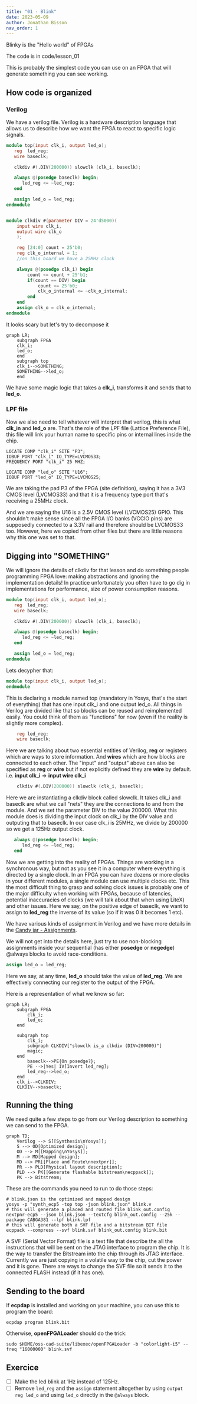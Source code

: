 ```yaml
---
title: "01 - Blink"
date: 2023-05-09
author: Jonathan Bisson
nav_order: 1
---
```


Blinky is the "Hello world" of FPGAs

The code is in code/lesson_01

This is probably the simplest code you can use on an FPGA that will generate something you can see working.

## How code is organized
### Verilog
We have a verilog file. Verilog is a hardware description language that allows us to describe how we want the FPGA to react to specific logic signals.
```verilog
module top(input clk_i, output led_o);
   reg  led_reg;
   wire baseclk;

   clkdiv #(.DIV(200000)) slowclk (clk_i, baseclk);

   always @(posedge baseclk) begin;
      led_reg <= ~led_reg;
   end

   assign led_o = led_reg;
endmodule


module clkdiv #(parameter DIV = 24'd5000)(
    input wire clk_i,
    output wire clk_o
    );

    reg [24:0] count = 25'b0;
    reg clk_o_internal = 1;
    //on this board we have a 25MHz clock

    always @(posedge clk_i) begin
        count <= count + 25'b1;
        if(count == DIV) begin
            count <= 25'b0;
            clk_o_internal <= ~clk_o_internal;
        end
    end
    assign clk_o = clk_o_internal;
endmodule
```

It looks scary but let's try to decompose it

```mermaid { align="center" zoom="true" }
graph LR;
    subgraph FPGA
    clk_i;
    led_o;
    end
    subgraph top
    clk_i-->SOMETHING;
    SOMETHING-->led_o;
    end
```
We have some magic logic that takes a **clk_i**, transforms it and sends that to **led_o**.

### LPF file

Now we also need to tell whatever will interpret that verilog, this is what **clk_in** and **led_o** are. That's the role of the LPF file (Lattice Preference File), this file will link your human name to specific pins or internal lines inside the chip.

```
LOCATE COMP "clk_i" SITE "P3";
IOBUF PORT "clk_i" IO_TYPE=LVCMOS33;
FREQUENCY PORT "clk_i" 25 MHZ;

LOCATE COMP "led_o" SITE "U16";
IOBUF PORT "led_o" IO_TYPE=LVCMOS25;
```

We are taking the pad P3 of the FPGA (site definition), saying it has a 3V3 CMOS level (LVCMOS33) and that it is a frequency type port that's receiving a 25MHz clock.

And we are saying the U16 is a 2.5V CMOS level (LVCMOS25) GPIO. This shouldn't make sense since all the FPGA I/O banks (VCCIO pins) are supposedly connected to a 3.3V rail and therefore should be LVCMOS33 too. However, here we copied from other files but there are little reasons why this one was set to that.

## Digging into "SOMETHING"
We will ignore the details of clkdiv for that lesson and do something people programming FPGA love: making abstractions and ignoring the implementation details! In practice unfortunately you often have to go dig in implementations for performance, size of power consumption reasons.

```verilog
module top(input clk_i, output led_o);
   reg  led_reg;
   wire baseclk;

   clkdiv #(.DIV(200000)) slowclk (clk_i, baseclk);

   always @(posedge baseclk) begin;
      led_reg <= ~led_reg;
   end

   assign led_o = led_reg;
endmodule
```

Lets decypher that:
```verilog
module top(input clk_i, output led_o);
endmodule
```

This is declaring a module named top (mandatory in Yosys, that's the start of everything) that has one input clk_i and one output led_o. All things in Verilog are divided like that so blocks can be reused and reimplemented easily. You could think of them as "functions" for now (even if the reality is slightly more complex).

```verilog
    reg led_reg;
    wire baseclk;
```

Here we are talking about two essential entities of Verilog, **reg** or registers which are ways to store information.
And **wires** which are how blocks are connected to each other.
The "input" and "output" above can also be specified as **reg** or **wire** but if not explicitly defined they are **wire** by default.  i.e. **input clk_i** => **input wire clk_i**

```verilog
    clkdiv #(.DIV(200000)) slowclk (clk_i, baseclk);
```

Here we are instantiating a clkdiv block called slowclk. It takes clk_i and baseclk are what we call "nets" they are the connections to and from the module. And we set the parameter DIV to the value 200000. What this module does is dividing the input clock on clk_i by the DIV value and outputing that to baseclk. In our case clk_i is 25MHz, we divide by 200000 so we get a 125Hz output clock.

```verilog
   always @(posedge baseclk) begin;
      led_reg <= ~led_reg;
   end
```

Now we are getting into the reality of FPGAs. Things are working in a synchronous way, but not as you see it in a computer where everything is directed by a single clock. In an FPGA you can have dozens or more clocks in your different modules, a single module can use multiple clocks etc. This the most difficult thing to grasp and solving clock issues is probably one of the major difficulty when working with FPGAs, because of latencies, potential inaccuracies of clocks (we will talk about that when using LiteX) and other issues.
Here we say, on the positive edge of baseclk, we want to assign to **led_reg** the inverse of its value (so if it was 0 it becomes 1 etc).

We have various kinds of assignment in Verilog and we have more details in the [Candy jar - Assignments](../../candyjar/assignments).


We will not get into the details here, just try to use non-blocking assignments inside your sequential (has either **posedge** or **negedge**) @always blocks to avoid race-conditions. 

```verilog
assign led_o = led_reg;
```

Here we say, at any time, **led_o** should take the value of **led_reg**. We are effectively connecting our register to the output of the FPGA.

Here is a representation of what we know so far:
```mermaid { align="center" zoom="true" }
graph LR;
    subgraph FPGA
    	clk_i;
    	led_o;
    end
    
    subgraph top
    	clk_i;
    	subgraph CLKDIV["slowclk is_a clkdiv (DIV=200000)"]
    	magic;
    end
		baseclk-->PE{On posedge?};
		PE -->|Yes| IV[Invert led_reg];	
    	led_reg-->led_o;
    end
    clk_i-->CLKDIV;
    CLKDIV-->baseclk;
```

## Running the thing
We need quite a few steps to go from our Verilog description to something we can send to the FPGA.
```mermaid { align="center" zoom="true" }
graph TD;
	Verilog --> S[[Synthesis\nYosys]];
	S --> OD[Optimized design];
    OD --> M[[Mapping\nYosys]];
    M --> MD[Mapped design];
    MD --> PR[[Place and Route\nnextpnr]];
    PR --> PLD[Physical layout description];
    PLD --> PK[[Generate flashable bitstream\necppack]];
    PK --> Bitstream;
```

These are the commands you need to run to do those steps:
```shell
# blink.json is the optimized and mapped design
yosys -p "synth_ecp5 -top top -json blink.json" blink.v
# this will generate a placed and routed file blink_out.config
nextpnr-ecp5 --json blink.json --textcfg blink_out.config --25k --package CABGA381 --lpf blink.lpf
# this will generate both a SVF file and a bitstream BIT file
ecppack --compress --svf blink.svf blink_out.config blink.bit
```

A SVF (Serial Vector Format) file is a text file that describe the all the instructions that will be sent on the JTAG interface to program the chip. It is the way to transfer the Bitstream into the chip through its JTAG interface. 
Currently we are just copying in a volatile way to the chip, cut the power and it is gone. There are ways to change the SVF file so it sends it to the connected FLASH instead (if it has one).

## Sending to the board

If **ecpdap** is installed and working on your machine, you can use this to program the board:
```shell
ecpdap program blink.bit
```

Otherwise, **openFPGALoader** should do the trick:
```shell
sudo $HOME/oss-cad-suite/libexec/openFPGALoader -b "colorlight-i5" --freq "16000000" blink.svf
```


## Exercice
- [ ] Make the led blink at 1Hz instead of 125Hz.
- [ ] Remove `led_reg` and the `assign` statement altogether by using `output reg led_o` and using `led_o` directly in the `@always` block.
